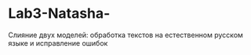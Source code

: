 # Lab3-Natasha-
Слияние двух моделей: обработка текстов на естественном русском языке и исправление ошибок
